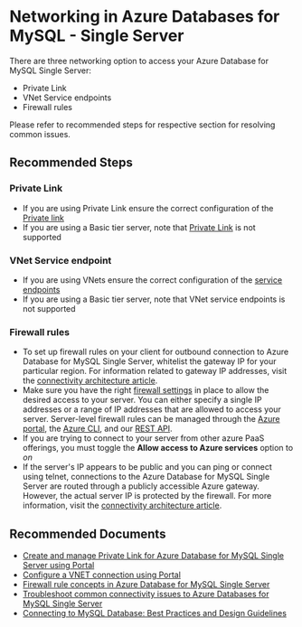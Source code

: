 <properties
    pageTitle="Networking in Azure Databases for MySQL - Single Server"
    description="Networking in Azure Databases for MySQL - Single Server"
    service="microsoft.dbformysql"
    resource="servers"
    authors="ambhatna"
    ms.author="ambhatna"
    displayOrder="40"
    selfHelpType="generic"
    supportTopicIds="32747573"
    resourceTags="servers, databases"
    productPesIds="17343"
    cloudEnvironments="public, Fairfax, usnat, ussec"
    articleId="44456ad4-5e1d-42ba-9c39-0727277096ff"
    ownershipId="AzureData_AzureDatabaseforMySQL"
/>

# Networking in Azure Databases for MySQL - Single Server

There are three networking option to access your Azure Database for MySQL Single Server:

* Private Link
* VNet Service endpoints
* Firewall rules

Please refer to recommended steps for respective section for resolving common issues.

## **Recommended Steps**

### Private Link

* If you are using Private Link ensure the correct configuration of the [Private link](https://docs.microsoft.com/azure/mysql/howto-configure-privatelink-portal)
* If you are using a Basic tier server, note that [Private Link](https://docs.microsoft.com/azure/mysql/concepts-data-access-security-private-link) is not supported

### VNet Service endpoint

* If you are using VNets ensure the correct configuration of the [service endpoints](https://docs.microsoft.com/azure/mysql/howto-manage-vnet-using-portal)
* If you are using a Basic tier server, note that VNet service endpoints is not supported

### Firewall rules

* To set up firewall rules on your client for outbound connection to Azure Database for MySQL Single Server, whitelist the gateway IP for your particular region. For information related to gateway IP addresses, visit the [connectivity architecture article](https://docs.microsoft.com/azure/mysql/concepts-connectivity-architecture#azure-database-for-mysql-gateway-ip-addresses).
* Make sure you have the right [firewall settings](https://docs.microsoft.com/azure/mysql/concepts-firewall-rules) in place to allow the desired access to your server. You can either specify a single IP addresses or a range of IP addresses that are allowed to access your server. Server-level firewall rules can be managed through the [Azure portal](https://docs.microsoft.com/azure/mysql/howto-manage-firewall-using-portal), the [Azure CLI](https://docs.microsoft.com/azure/mysql/howto-manage-firewall-using-cli), and our [REST API](https://docs.microsoft.com/rest/api/mysql/).
* If you are trying to connect to your server from other azure PaaS offerings, you must toggle the **Allow access to Azure services** option to *on*
* If the server's IP appears to be public and you can ping or connect using telnet, connections to the Azure Database for MySQL Single Server are routed through a publicly accessible Azure gateway. However, the actual server IP is protected by the firewall. For more information, visit the [connectivity architecture article](https://docs.microsoft.com/azure/mysql/concepts-connectivity-architecture).

## **Recommended Documents**

* [Create and manage Private Link for Azure Database for MySQL Single Server using Portal](https://docs.microsoft.com/azure/mysql/howto-configure-privatelink-portal)
* [Configure a VNET connection using Portal](https://docs.microsoft.com/azure/mysql/howto-manage-vnet-using-portal/)<br>
* [Firewall rule concepts in Azure Database for MySQL Single Server](https://docs.microsoft.com/azure/mysql/concepts-firewall-rules)<br>
* [Troubleshoot common connectivity issues to Azure Databases for MySQL Single Server](https://docs.microsoft.com/azure/mysql/howto-troubleshoot-common-connection-issues)<br>
* [Connecting to MySQL Database: Best Practices and Design Guidelines](https://docs.microsoft.com/azure/mysql/tutorial-design-database-using-portal/)